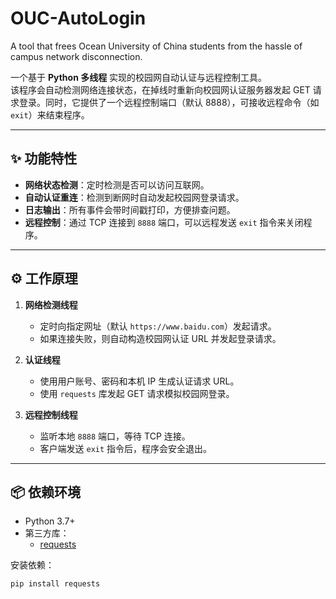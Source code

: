 # OUC-AutoLogin
A tool that frees Ocean University of China students from the hassle of campus network disconnection.

一个基于 **Python 多线程** 实现的校园网自动认证与远程控制工具。  
该程序会自动检测网络连接状态，在掉线时重新向校园网认证服务器发起 GET 请求登录。同时，它提供了一个远程控制端口（默认 8888），可接收远程命令（如 `exit`）来结束程序。

---

## ✨ 功能特性

- **网络状态检测**：定时检测是否可以访问互联网。  
- **自动认证重连**：检测到断网时自动发起校园网登录请求。  
- **日志输出**：所有事件会带时间戳打印，方便排查问题。  
- **远程控制**：通过 TCP 连接到 `8888` 端口，可以远程发送 `exit` 指令来关闭程序。  

---

## ⚙️ 工作原理

1. **网络检测线程**  
   - 定时向指定网址（默认 `https://www.baidu.com`）发起请求。  
   - 如果连接失败，则自动构造校园网认证 URL 并发起登录请求。  

2. **认证线程**  
   - 使用用户账号、密码和本机 IP 生成认证请求 URL。  
   - 使用 `requests` 库发起 GET 请求模拟校园网登录。  

3. **远程控制线程**  
   - 监听本地 `8888` 端口，等待 TCP 连接。  
   - 客户端发送 `exit` 指令后，程序会安全退出。  

---

## 📦 依赖环境

- Python 3.7+
- 第三方库：
  - [requests](https://pypi.org/project/requests/)

安装依赖：

```bash
pip install requests
